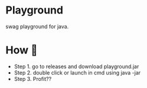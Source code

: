 # Playground
swag playground for java.

# How 🤔
- Step 1. go to releases and download playground.jar
- Step 2. double click or launch in cmd using java -jar
- Step 3. Profit??
